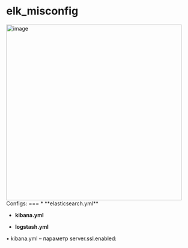 # elk_misconfig
<img width="467" alt="image" src="https://user-images.githubusercontent.com/49746472/126661222-4deb00f4-920b-46a8-8d07-4e7c1eeba249.png">
Configs:
===
* **elasticsearch.yml**

* **kibana.yml**

* **logstash.yml**

•	kibana.yml – параметр server.ssl.enabled:
